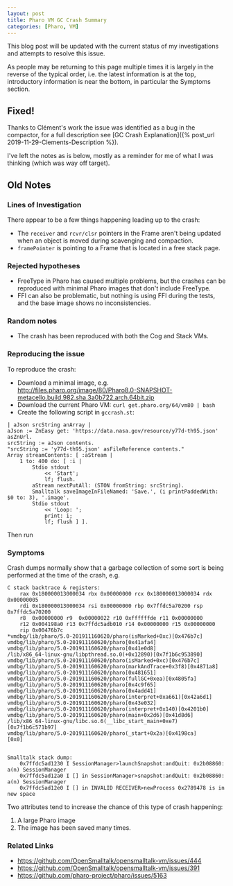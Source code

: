 ```yaml
---
layout: post
title: Pharo VM GC Crash Summary
categories: [Pharo, VM]
---
```


This blog post will be updated with the current status of my investigations and attempts to resolve this issue.

As people may be returning to this page multiple times it is largely in the reverse of the typical order, i.e. the latest information is at the top, introductory information is near the bottom, in particular the Symptoms section.


## Fixed!

Thanks to Clément's work the issue was identified as a bug in the compactor, for a full description see [GC Crash Explanation]({% post_url 2019-11-29-Clements-Description %}).

I've left the notes as is below, mostly as a reminder for me of what I was thinking (which was way off target).


## Old Notes


### Lines of Investigation

There appear to be a few things happening leading up to the crash:

- The `receiver` and `rcvr/clsr` pointers in the Frame aren't being updated when an object is moved during scavenging and compaction.
- `framePointer` is pointing to a Frame that is located in a free stack page.



### Rejected hypotheses

- FreeType in Pharo has caused multiple problems, but the crashes can be reproduced with minimal Pharo images that don't include FreeType.
- FFI can also be problematic, but nothing is using FFI during the tests, and the base image shows no inconsistencies.



### Random notes

- The crash has been reproduced with both the Cog and Stack VMs.



### Reproducing the issue

To reproduce the crash:

- Download a minimal image, e.g. http://files.pharo.org/image/80/Pharo8.0-SNAPSHOT-metacello.build.982.sha.3a0b722.arch.64bit.zip
- Download the current Pharo VM: `curl get.pharo.org/64/vm80 | bash`
- Create the following script in `gccrash.st`:

```
| aJson srcString anArray |
aJson := ZnEasy get: 'https://data.nasa.gov/resource/y77d-th95.json' asZnUrl.
srcString := aJson contents.
"srcString := 'y77d-th95.json' asFileReference contents."
Array streamContents: [ :aStream |
    1 to: 400 do: [ :i |
		Stdio stdout
			<< 'Start';
			lf; flush.
        aStream nextPutAll: (STON fromString: srcString).
		Smalltalk saveImageInFileNamed: 'Save.', (i printPaddedWith: $0 to: 3), '.image'.
		Stdio stdout
			<< 'Loop: ';
			print: i;
			lf; flush ] ].
```

Then run 


### Symptoms

Crash dumps normally show that a garbage collection of some sort is being performed at the time of the crash, e.g.

```
C stack backtrace & registers:
	rax 0x180000013000034 rbx 0x00000000 rcx 0x180000013000034 rdx 0x00000005
	rdi 0x180000013000034 rsi 0x00000000 rbp 0x7ffdc5a70200 rsp 0x7ffdc5a70200
	r8  0x00000000 r9  0x00000022 r10 0xffffffde r11 0x00000000
	r12 0x004198a0 r13 0x7ffdc5adb010 r14 0x00000000 r15 0x00000000
	rip 0x00476b7c
*vmdbg/lib/pharo/5.0-201911160620/pharo(isMarked+0xc)[0x476b7c]
vmdbg/lib/pharo/5.0-201911160620/pharo[0x41afa4]
vmdbg/lib/pharo/5.0-201911160620/pharo[0x41e0d8]
/lib/x86_64-linux-gnu/libpthread.so.0(+0x12890)[0x7f1b6c953890]
vmdbg/lib/pharo/5.0-201911160620/pharo(isMarked+0xc)[0x476b7c]
vmdbg/lib/pharo/5.0-201911160620/pharo(markAndTrace+0x3f8)[0x4871a8]
vmdbg/lib/pharo/5.0-201911160620/pharo[0x481651]
vmdbg/lib/pharo/5.0-201911160620/pharo(fullGC+0xea)[0x4805fa]
vmdbg/lib/pharo/5.0-201911160620/pharo[0x4c9f65]
vmdbg/lib/pharo/5.0-201911160620/pharo[0x4add41]
vmdbg/lib/pharo/5.0-201911160620/pharo(interpret+0xa661)[0x42a6d1]
vmdbg/lib/pharo/5.0-201911160620/pharo[0x43e032]
vmdbg/lib/pharo/5.0-201911160620/pharo(interpret+0x140)[0x4201b0]
vmdbg/lib/pharo/5.0-201911160620/pharo(main+0x2d6)[0x41d8d6]
/lib/x86_64-linux-gnu/libc.so.6(__libc_start_main+0xe7)[0x7f1b6c571b97]
vmdbg/lib/pharo/5.0-201911160620/pharo(_start+0x2a)[0x4198ca]
[0x0]


Smalltalk stack dump:
    0x7ffdc5ad1230 I SessionManager>launchSnapshot:andQuit: 0x2b08860: a(n) SessionManager
    0x7ffdc5ad12a0 I [] in SessionManager>snapshot:andQuit: 0x2b08860: a(n) SessionManager
    0x7ffdc5ad12e0 I [] in INVALID RECEIVER>newProcess 0x2789478 is in new space
```

Two attributes tend to increase the chance of this type of crash happening:

1. A large Pharo image
2. The image has been saved many times.


### Related Links

- https://github.com/OpenSmalltalk/opensmalltalk-vm/issues/444
- https://github.com/OpenSmalltalk/opensmalltalk-vm/issues/391
- https://github.com/pharo-project/pharo/issues/5163
